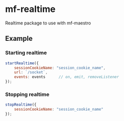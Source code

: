 # mf-realtime

Realtime package to use with mf-maestro

## Example

### Starting realtime

```js
startRealtime({
    sessionCookieName: "session_cookie_name",
    url: `/socket`,
    events: events      // on, emit, removeListener
});
```

### Stopping realtime

```js
stopRealtime({
    sessionCookieName: "session_cookie_name"
});
```